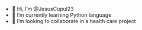 - 👋 Hi, I’m @JesusCupul23 
- 🌱 I’m currently learning Python language
- 💞️ I’m looking to collaborate in a health care project


<!---
JesusCupul23/JesusCupul23 is a ✨ special ✨ repository because its `README.md` (this file) appears on your GitHub profile.
You can click the Preview link to take a look at your changes.
--->

